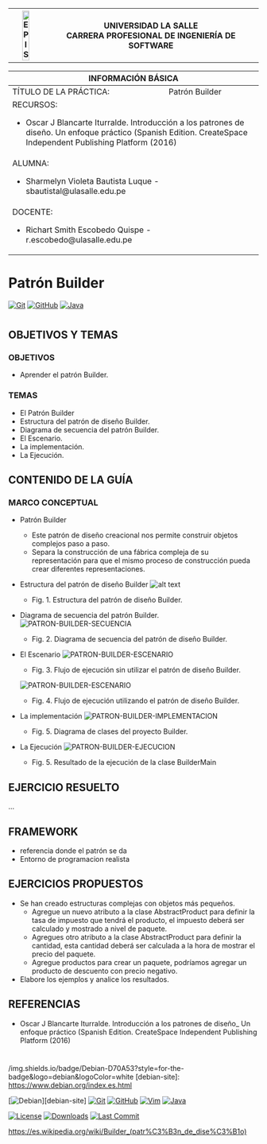 <div align="center">
<table>
    <theader>
        <tr>
            <th><img src="https://github.com/rescobedoulasalle/git_github/blob/main/ulasalle.png?raw=true" alt="EPIS" style="width:50%; height:auto"/></th>
            <th>
                <span style="font-weight:bold;">UNIVERSIDAD LA SALLE</span><br />
                <span style="font-weight:bold;">CARRERA PROFESIONAL DE INGENIERÍA DE SOFTWARE</span>
            </th>            
        </tr>
    </theader>
    
</table>
</div>
 
<table>
   <theader>
       <tr><th colspan="2">INFORMACIÓN BÁSICA</th></tr>
    </theader>
<tbody>  

<tr><td>TÍTULO DE LA PRÁCTICA:</td><td>Patrón Builder</td></tr>
<tr><td colspan="2">RECURSOS:
    <ul>
    <li>Oscar J Blancarte Iturralde. Introducción a los patrones de diseño. Un enfoque práctico (Spanish Edition. CreateSpace Independent Publishing Platform (2016)</li>
    </ul>
</td>
</<tr>
<tr><td colspan="2">ALUMNA:
    <ul>
        <li>Sharmelyn Violeta Bautista Luque - sbautistal@ulasalle.edu.pe</li>
    </ul>
</td>
</<tr>


<tr>
<tr><td colspan="2">DOCENTE:
    <ul>
        <li>Richart Smith Escobedo Quispe  - r.escobedo@ulasalle.edu.pe</li>
    </ul>
</td>
</<tr>
</tdbody>
</table>

# Patrón Builder
 
[![Git][Git]][git-site]
[![GitHub][GitHub]][github-site]
[![Java][Java]][java-site]

#

## OBJETIVOS Y TEMAS

### OBJETIVOS
- Aprender el patrón Builder.

### TEMAS
-   El Patrón Builder
-   Estructura del patrón de diseño Builder.
-   Diagrama de secuencia del patrón Builder.
-   El Escenario.
-   La implementación.
-   La Ejecución.

## CONTENIDO DE LA GUÍA

### MARCO CONCEPTUAL

-   Patrón Builder
    -   Este patrón de diseño creacional nos permite construir objetos complejos paso a paso.
    - Separa la construcción de una fábrica compleja de su representación para que el mismo proceso de construcción pueda crear diferentes representaciones.

-   Estructura del patrón de diseño Builder
    ![alt text](https://github.com/SharmelynVioleta/Patron_Builder/blob/master/imagenes/patron_builder_estructura.JPG)
    - Fig. 1. Estructura del patrón de diseño Builder.

-   Diagrama de secuencia del patrón Builder.
    ![PATRON-BUILDER-SECUENCIA](imagenes/patron_builder_secuencia.jpg)
    - Fig. 2.  Diagrama de secuencia del patrón de diseño Builder.

-   El Escenario
    ![PATRON-BUILDER-ESCENARIO](imagenes/patron_builder_escenario.jpg)
    - Fig. 3. Flujo de ejecución sin utilizar el patrón de diseño Builder.


    ![PATRON-BUILDER-ESCENARIO](imagenes/patron_builder_escenario2.jpg)
    - Fig. 4. Flujo de ejecución utilizando el patrón de diseño Builder.

-   La implementación
    ![PATRON-BUILDER-IMPLEMENTACION](imagenes/patron_builder_implementacion.jpg)
    - Fig. 5. Diagrama de clases del proyecto Builder.

-   La Ejecución
    ![PATRON-BUILDER-EJECUCION](imagenes/patron_builder_ejecucion.jpg)

    - Fig. 5. Resultado de la ejecución de la clase BuilderMain

    
## EJERCICIO RESUELTO

...



## FRAMEWORK

- referencia donde el patrón se da 
- Entorno de programacion realista 


## EJERCICIOS PROPUESTOS

-   Se han creado estructuras complejas con objetos más pequeños.
    -   Agregue un nuevo atributo a la clase AbstractProduct para definir la tasa de impuesto que tendrá el producto, el impuesto deberá ser calculado y mostrado a nivel de paquete.
    -   Agregues otro atributo a la clase AbstractProduct para definir la cantidad, esta cantidad deberá ser calculada a la hora de mostrar el precio del paquete.
    -   Agregue productos para crear un paquete, podríamos agregar un producto de descuento con precio negativo.
-   Elabore los ejemplos y analice los resultados.


## REFERENCIAS
-   Oscar J Blancarte Iturralde. Introducción a los patrones de diseño_ Un enfoque práctico (Spanish Edition. CreateSpace Independent Publishing Platform (2016)

#

[license]: https://img.shields.io/github/license/rescobedoulasalle/git_github?label=rescobedoulasalle
[license-file]: https://github.com/rescobedoulasalle/git_github/blob/main/LICENSE

[downloads]: https://img.shields.io/github/downloads/rescobedoulasalle/git_github/total?label=Downloads
[releases]: https://github.com/rescobedoulasalle/git_github/releases/

[last-commit]: https://img.shields.io/github/last-commit/rescobedoulasalle/git_github?label=Last%20Commit

[Debian]: https:/
/img.shields.io/badge/Debian-D70A53?style=for-the-badge&logo=debian&logoColor=white
[debian-site]: https://www.debian.org/index.es.html

[Git]: https://img.shields.io/badge/git-%23F05033.svg?style=for-the-badge&logo=git&logoColor=white
[git-site]: https://git-scm.com/

[GitHub]: https://img.shields.io/badge/github-%23121011.svg?style=for-the-badge&logo=github&logoColor=white
[github-site]: https://github.com/

[Vim]: https://img.shields.io/badge/VIM-%2311AB00.svg?style=for-the-badge&logo=vim&logoColor=white
[vim-site]: https://www.vim.org/

[Java]: https://img.shields.io/badge/java-%23ED8B00.svg?style=for-the-badge&logo=java&logoColor=white
[java-site]: https://docs.oracle.com/javase/tutorial/


[![Debian][Debian]][debian-site]
[![Git][Git]][git-site]
[![GitHub][GitHub]][github-site]
[![Vim][Vim]][vim-site]
[![Java][Java]][java-site]

[![License][license]][license-file]
[![Downloads][downloads]][releases]
[![Last Commit][last-commit]][releases]

https://es.wikipedia.org/wiki/Builder_(patr%C3%B3n_de_dise%C3%B1o)
